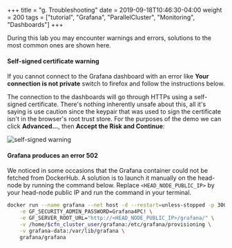 +++
title = "g. Troubleshooting"
date = 2019-09-18T10:46:30-04:00
weight = 200
tags = ["tutorial", "Grafana", "ParallelCluster", "Monitoring", "Dashboards"]
+++

During this lab you may encounter warnings and errors, solutions to the most common ones are shown here.

#### Self-signed certificate warning

If you cannot connect to the Grafana dashboard with an error like **Your connection is not private** switch to firefox and follow the instructions below.

The connection to the dashboards will go through HTTPs using a self-signed certificate. There's nothing inherently unsafe about this, all it's saying is use caution since the keypair that was used to sign the certificate isn't in the browser's root trust store. For the purposes of the demo we can click **Advanced...**, then **Accept the Risk and Continue**:

![self-signed warning](/images/monitoring/self-signed-certificate.png)

#### Grafana produces an error 502

We noticed in some occasions that the Grafana container could not be fetched from DockerHub. A solution is to launch it manually on the head-node by running the command below. Replace `<HEAD_NODE_PUBLIC_IP>` by your head-node public IP and run the command in your terminal.


```bash
docker run --name grafana --net host -d --restart=unless-stopped -p 3000:3000 \
    -e GF_SECURITY_ADMIN_PASSWORD=Grafana4PC! \
    -e GF_SERVER_ROOT_URL="http://<HEAD_NODE_PUBLIC_IP>/grafana/" \
    -v /home/$cfn_cluster_user/grafana:/etc/grafana/provisioning \
    -v grafana-data:/var/lib/grafana \
    grafana/grafana
```
